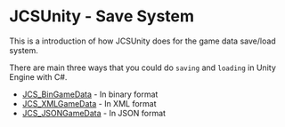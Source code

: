 # JCSUnity - Save System


This is a introduction of how JCSUnity does for the game data save/load system.

There are main three ways that you could do `saving` and `loading` in Unity
Engine with C#.

<!-- more -->

* [JCS_BinGameData](https://jcs090218.github.io/JCSUnity/ScriptReference/index.html?page=SaveLoad_sl_JCS_BinGameData) - In binary format
* [JCS_XMLGameData](https://jcs090218.github.io/JCSUnity/ScriptReference/index.html?page=SaveLoad_sl_JCS_XMLGameData) - In XML format
* [JCS_JSONGameData](https://jcs090218.github.io/JCSUnity/ScriptReference/index.html?page=SaveLoad_sl_JCS_XMLGameData) - In JSON format

